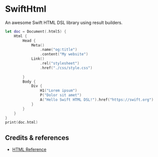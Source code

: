 # SwiftHtml

An awesome Swift HTML DSL library using result builders.

```swift
let doc = Document(.html5) {
    Html {
        Head {
            Meta()
                .name("og:title")
                .content("My website")
            Link()
                .rel("stylesheet")
                .href("./css/style.css")
                
        }
        Body {
            Div {
                H1("Lorem ipsum")
                P("Dolor sit amet")
                A("Hello Swift HTML DSL!").href("https://swift.org")
            }
        }
    }
}
print(doc.html)
```

## Credits & references

- [HTML Reference](https://www.w3schools.com/tags/default.asp)
